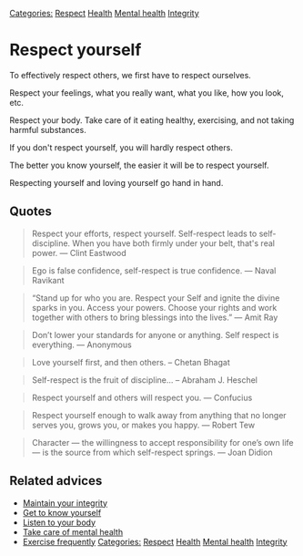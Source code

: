 [Categories:](../Categories/index.md) [Respect](../Categories/Respect.md) [Health](../Categories/Health.md) [Mental health](../Categories/Mental%20health.md) [Integrity](../Categories/Integrity.md)
# Respect yourself

To effectively respect others, we first have to respect ourselves.

Respect your feelings, what you really want, what you like, how you look, etc.

Respect your body. Take care of it eating healthy, exercising, and not taking harmful substances. 

If you don't respect yourself, you will hardly respect others.

The better you know yourself, the easier it will be to respect yourself.

Respecting yourself and loving yourself go hand in hand.


## Quotes

> Respect your efforts, respect yourself. Self-respect leads to self-discipline. When you have both firmly under your belt, that's real power. ― Clint Eastwood

> Ego is false confidence, self-respect is true confidence. ― Naval Ravikant

> “Stand up for who you are. Respect your Self and ignite the divine sparks in you. Access your powers. Choose your rights and work together with others to bring blessings into the lives.” ― Amit Ray

> Don’t lower your standards for anyone or anything. Self respect is everything. ― Anonymous

> Love yourself first, and then others. – Chetan Bhagat

> Self-respect is the fruit of discipline… – Abraham J. Heschel

> Respect yourself and others will respect you. ― Confucius

> Respect yourself enough to walk away from anything that no longer serves you, grows you, or makes you happy. ― Robert Tew

> Character — the willingness to accept responsibility for one’s own life — is the source from which self-respect springs. ― Joan Didion

## Related advices

- [Maintain your integrity](../Maintain%20your%20integrity/index.md)
- [Get to know yourself](../Get%20to%20know%20yourself/index.md)
- [Listen to your body](../Listen%20to%20your%20body/index.md)
- [Take care of mental health](../Take%20care%20of%20mental%20health/index.md)
- [Exercise frequently](../Exercise%20frequently/index.md)
[Categories:](../Categories/index.md) [Respect](../Categories/Respect.md) [Health](../Categories/Health.md) [Mental health](../Categories/Mental%20health.md) [Integrity](../Categories/Integrity.md)